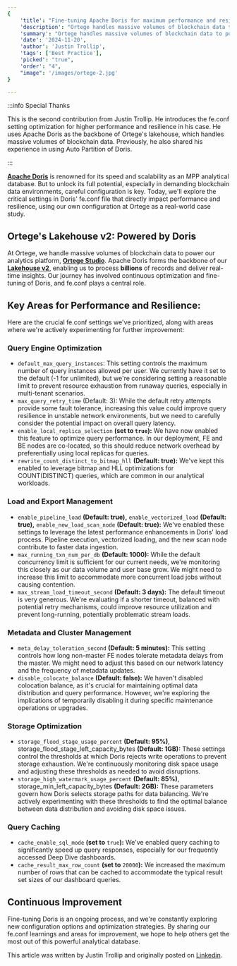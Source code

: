 ```yaml
---
{
    'title': "Fine-tuning Apache Doris for maximum performance and resilience: a deep dive into fe.conf",
    'description': "Ortege handles massive volumes of blockchain data to power its analytics platform, Ortege Studio. Apache Doris forms the backbone of its Lakehouse v2, enabling it to process billions of records and deliver real-time insights.",
    'summary': "Ortege handles massive volumes of blockchain data to power its analytics platform, Ortege Studio. Apache Doris forms the backbone of its Lakehouse v2, enabling it to process billions of records and deliver real-time insights.",
    'date': '2024-11-20',
    'author': 'Justin Trollip',
    'tags': ['Best Practice'],
    'picked': "true",
    'order': "4",
    "image": '/images/ortege-2.jpg'
}

---
```


<!-- 
Licensed to the Apache Software Foundation (ASF) under one
or more contributor license agreements.  See the NOTICE file
distributed with this work for additional information
regarding copyright ownership.  The ASF licenses this file
to you under the Apache License, Version 2.0 (the
"License"); you may not use this file except in compliance
with the License.  You may obtain a copy of the License at

  http://www.apache.org/licenses/LICENSE-2.0

Unless required by applicable law or agreed to in writing,
software distributed under the License is distributed on an
"AS IS" BASIS, WITHOUT WARRANTIES OR CONDITIONS OF ANY
KIND, either express or implied.  See the License for the
specific language governing permissions and limitations
under the License.
-->

:::info Special Thanks

This is the second contribution from Justin Trollip. He introduces the fe.conf setting optimization for higher performance and resilience in his case. He uses Apache Doris as the backbone of Ortege's lakehouse, which handles massive volumes of blockchain data. Previously, he also shared his experience in using Auto Partition of Doris.

:::

**[Apache Doris](https://www.linkedin.com/company/doris-apache/)** is renowned for its speed and scalability as an MPP analytical database. But to unlock its full potential, especially in demanding blockchain data environments, careful configuration is key. Today, we'll explore the critical settings in Doris' fe.conf file that directly impact performance and resilience, using our own configuration at Ortege as a real-world case study.

## Ortege's Lakehouse v2: Powered by Doris

At Ortege, we handle massive volumes of blockchain data to power our analytics platform, **[Ortege Studio](https://app.ortege.ai/dashboard/list)**. Apache Doris forms the backbone of our **[Lakehouse v2](https://docs.ortege.ai/ortege-documentation/ortege-guides/ortege-lakehouse)**, enabling us to process **billions** of records and deliver real-time insights. Our journey has involved continuous optimization and fine-tuning of Doris, and fe.conf plays a central role.

## Key Areas for Performance and Resilience:

Here are the crucial fe.conf settings we've prioritized, along with areas where we're actively experimenting for further improvement:

### Query Engine Optimization

- `default_max_query_instances`: This setting controls the maximum number of query instances allowed per user. We currently have it set to the default (-1 for unlimited), but we're considering setting a reasonable limit to prevent resource exhaustion from runaway queries, especially in multi-tenant scenarios.
- `max_query_retry_time` (Default: 3): While the default retry attempts provide some fault tolerance, increasing this value could improve query resilience in unstable network environments, but we need to carefully consider the potential impact on overall query latency.
- `enable_local_replica_selection` **(set to `true`):**  We have now enabled this feature to optimize query performance. In our deployment, FE and BE nodes are co-located, so this should reduce network overhead by preferentially using local replicas for queries.
- `rewrite_count_distinct_to_bitmap_hll` **(Default: true):** We've kept this enabled to leverage bitmap and HLL optimizations for COUNT(DISTINCT) queries, which are common in our analytical workloads. 

### Load and Export Management

- `enable_pipeline_load` **(Default: true),** `enable_vectorized_load` **(Default: true),** `enable_new_load_scan_node` **(Default: true):** We've enabled these settings to leverage the latest performance enhancements in Doris' load process. Pipeline execution, vectorized loading, and the new scan node contribute to faster data ingestion.
- `max_running_txn_num_per_db` **(Default: 1000):** While the default concurrency limit is sufficient for our current needs, we're monitoring this closely as our data volume and user base grow. We might need to increase this limit to accommodate more concurrent load jobs without causing contention.
- `max_stream_load_timeout_second` **(Default: 3 days):** The default timeout is very generous. We're evaluating if a shorter timeout, balanced with potential retry mechanisms, could improve resource utilization and prevent long-running, potentially problematic stream loads.

### Metadata and Cluster Management

- `meta_delay_toleration_second` **(Default: 5 minutes):** This setting controls how long non-master FE nodes tolerate metadata delays from the master. We might need to adjust this based on our network latency and the frequency of metadata updates. 
- `disable_colocate_balance` **(Default: false):** We haven't disabled colocation balance, as it's crucial for maintaining optimal data distribution and query performance. However, we're exploring the implications of temporarily disabling it during specific maintenance operations or upgrades. 

### Storage Optimization

- `storage_flood_stage_usage_percent` **(Default: 95%)**, storage_flood_stage_left_capacity_bytes **(Default: 1GB):** These settings control the thresholds at which Doris rejects write operations to prevent storage exhaustion. We're continuously monitoring disk space usage and adjusting these thresholds as needed to avoid disruptions.
- `storage_high_watermark_usage_percent` **(Default: 85%)**, storage_min_left_capacity_bytes **(Default: 2GB):** These parameters govern how Doris selects storage paths for data balancing. We're actively experimenting with these thresholds to find the optimal balance between data distribution and avoiding disk space issues. 

### Query Caching

- `cache_enable_sql_mode` **(set to** `true`**):** We've enabled query caching to significantly speed up query responses, especially for our frequently accessed Deep Dive dashboards. 
- `cache_result_max_row_count` **(set to** `20000`**):** We increased the maximum number of rows that can be cached to accommodate the typical result set sizes of our dashboard queries. 

## **Continuous Improvement**

Fine-tuning Doris is an ongoing process, and we're constantly exploring new configuration options and optimization strategies. By sharing our fe.conf learnings and areas for improvement, we hope to help others get the most out of this powerful analytical database.

This article was written by Justin Trollip and originally posted on [Linkedin](https://www.linkedin.com/pulse/fine-tuning-apache-doris-maximum-performance-resilience-deep-dive-jiwac/?trackingId=jJ%2FO3s%2FHRGee3mxQ9LTnxQ%3D%3D).